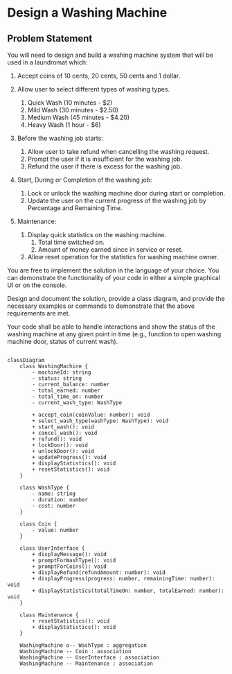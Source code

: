 # Design a Washing Machine

## Problem Statement

You will need to design and build a washing machine system that will be used in a laundromat which:

1. Accept coins of 10 cents, 20 cents, 50 cents and 1 dollar.

2. Allow user to select different types of washing types.
   1. Quick Wash (10 minutes - $2)
   2. Mild Wash (30 minutes - $2.50)
   3. Medium Wash (45 minutes - $4.20)
   4. Heavy Wash (1 hour - $6)

3. Before the washing job starts:
   1. Allow user to take refund when cancelling the washing request.
   2. Prompt the user if it is insufficient for the washing job.
   3. Refund the user if there is excess for the washing job.

4. Start, During or Completion of the washing job:
   1. Lock or unlock the washing machine door during start or completion.
   2. Update the user on the current progress of the washing job by Percentage and Remaining Time.

5. Maintenance:
   1. Display quick statistics on the washing machine.
      1. Total time switched on.
      2. Amount of money earned since in service or reset.
   2. Allow reset operation for the statistics for washing machine owner.

You are free to implement the solution in the language of your choice. You can demonstrate the functionality of your code in either a simple graphical UI or on the console.

Design and document the solution, provide a class diagram, and provide the necessary examples or commands to demonstrate that the above requirements are met.

Your code shall be able to handle interactions and show the status of the washing machine at any given point in time (e.g., function to open washing machine door, status of current wash).

```mermaid

classDiagram
    class WashingMachine {
        - machineId: string
        - status: string
        - current_balance: number
        - total_earned: number
        - total_time_on: number
        - current_wash_type: WashType

        + accept_coin(coinValue: number): void
        + select_wash_type(washType: WashType): void
        + start_wash(): void
        + cancel_wash(): void
        + refund(): void
        + lockDoor(): void
        + unlockDoor(): void
        + updateProgress(): void
        + displayStatistics(): void
        + resetStatistics(): void
    }

    class WashType {
        - name: string
        - duration: number
        - cost: number
    }

    class Coin {
        - value: number
    }

    class UserInterface {
        + displayMessage(): void
        + promptForWashType(): void
        + promptForCoins(): void
        + displayRefund(refundAmount: number): void
        + displayProgress(progress: number, remainingTime: number): void
        + displayStatistics(totalTimeOn: number, totalEarned: number): void
    }

    class Maintenance {
        + resetStatistics(): void
        + displayStatistics(): void
    }

    WashingMachine o-- WashType : aggregation
    WashingMachine -- Coin : association
    WashingMachine -- UserInterface : association
    WashingMachine -- Maintenance : association
```
